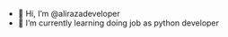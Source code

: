- 👋 Hi, I’m @alirazadeveloper
- 🌱 I’m currently learning doing job as python developer

<!---
alirazadeveloper/alirazadeveloper is a ✨ special ✨ repository because its `README.md` (this file) appears on your GitHub profile.
You can click the Preview link to take a look at your changes.
--->
